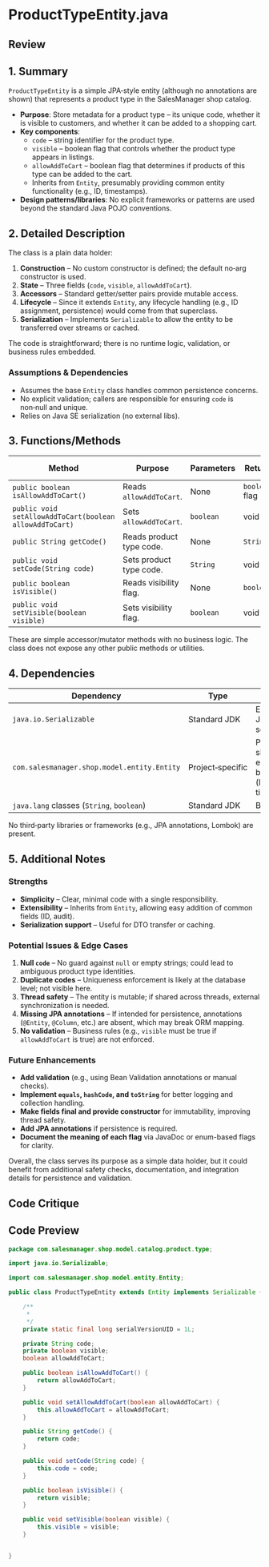 # ProductTypeEntity.java

## Review

## 1. Summary  
`ProductTypeEntity` is a simple JPA‑style entity (although no annotations are shown) that represents a product type in the SalesManager shop catalog.  
- **Purpose**: Store metadata for a product type – its unique code, whether it is visible to customers, and whether it can be added to a shopping cart.  
- **Key components**:  
  - `code` – string identifier for the product type.  
  - `visible` – boolean flag that controls whether the product type appears in listings.  
  - `allowAddToCart` – boolean flag that determines if products of this type can be added to the cart.  
  - Inherits from `Entity`, presumably providing common entity functionality (e.g., ID, timestamps).  
- **Design patterns/libraries**: No explicit frameworks or patterns are used beyond the standard Java POJO conventions.

## 2. Detailed Description  
The class is a plain data holder:

1. **Construction** – No custom constructor is defined; the default no‑arg constructor is used.  
2. **State** – Three fields (`code`, `visible`, `allowAddToCart`).  
3. **Accessors** – Standard getter/setter pairs provide mutable access.  
4. **Lifecycle** – Since it extends `Entity`, any lifecycle handling (e.g., ID assignment, persistence) would come from that superclass.  
5. **Serialization** – Implements `Serializable` to allow the entity to be transferred over streams or cached.  

The code is straightforward; there is no runtime logic, validation, or business rules embedded.

### Assumptions & Dependencies  
- Assumes the base `Entity` class handles common persistence concerns.  
- No explicit validation; callers are responsible for ensuring `code` is non‑null and unique.  
- Relies on Java SE serialization (no external libs).  

## 3. Functions/Methods  

| Method | Purpose | Parameters | Return | Side Effects |
|--------|---------|------------|--------|--------------|
| `public boolean isAllowAddToCart()` | Reads `allowAddToCart`. | None | `boolean` flag | None |
| `public void setAllowAddToCart(boolean allowAddToCart)` | Sets `allowAddToCart`. | `boolean` | void | Updates field |
| `public String getCode()` | Reads product type code. | None | `String` | None |
| `public void setCode(String code)` | Sets product type code. | `String` | void | Updates field |
| `public boolean isVisible()` | Reads visibility flag. | None | `boolean` | None |
| `public void setVisible(boolean visible)` | Sets visibility flag. | `boolean` | void | Updates field |

These are simple accessor/mutator methods with no business logic. The class does not expose any other public methods or utilities.

## 4. Dependencies  
| Dependency | Type | Notes |
|------------|------|-------|
| `java.io.Serializable` | Standard JDK | Enables Java serialization. |
| `com.salesmanager.shop.model.entity.Entity` | Project‑specific | Provides shared entity behavior (likely ID, timestamps). |
| `java.lang` classes (`String`, `boolean`) | Standard JDK | Basic types. |

No third‑party libraries or frameworks (e.g., JPA annotations, Lombok) are present.

## 5. Additional Notes  

### Strengths  
- **Simplicity** – Clear, minimal code with a single responsibility.  
- **Extensibility** – Inherits from `Entity`, allowing easy addition of common fields (ID, audit).  
- **Serialization support** – Useful for DTO transfer or caching.

### Potential Issues & Edge Cases  
1. **Null `code`** – No guard against `null` or empty strings; could lead to ambiguous product type identities.  
2. **Duplicate codes** – Uniqueness enforcement is likely at the database level; not visible here.  
3. **Thread safety** – The entity is mutable; if shared across threads, external synchronization is needed.  
4. **Missing JPA annotations** – If intended for persistence, annotations (`@Entity`, `@Column`, etc.) are absent, which may break ORM mapping.  
5. **No validation** – Business rules (e.g., `visible` must be true if `allowAddToCart` is true) are not enforced.  

### Future Enhancements  
- **Add validation** (e.g., using Bean Validation annotations or manual checks).  
- **Implement `equals`, `hashCode`, and `toString`** for better logging and collection handling.  
- **Make fields final and provide constructor** for immutability, improving thread safety.  
- **Add JPA annotations** if persistence is required.  
- **Document the meaning of each flag** via JavaDoc or enum-based flags for clarity.  

Overall, the class serves its purpose as a simple data holder, but it could benefit from additional safety checks, documentation, and integration details for persistence and validation.

## Code Critique



## Code Preview

```java
package com.salesmanager.shop.model.catalog.product.type;

import java.io.Serializable;

import com.salesmanager.shop.model.entity.Entity;

public class ProductTypeEntity extends Entity implements Serializable {

	/**
	 * 
	 */
	private static final long serialVersionUID = 1L;

	private String code;
	private boolean visible;
	boolean allowAddToCart;

	public boolean isAllowAddToCart() {
		return allowAddToCart;
	}

	public void setAllowAddToCart(boolean allowAddToCart) {
		this.allowAddToCart = allowAddToCart;
	}

	public String getCode() {
		return code;
	}

	public void setCode(String code) {
		this.code = code;
	}

	public boolean isVisible() {
		return visible;
	}

	public void setVisible(boolean visible) {
		this.visible = visible;
	}


}



```
